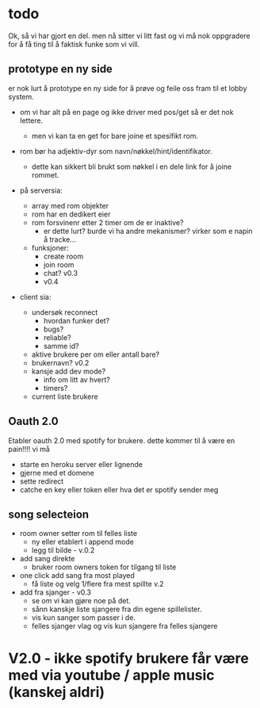 # todo

Ok, så vi har gjort en del. men nå sitter vi litt fast og vi må nok oppgradere for å få ting til å faktisk funke som vi vill.

## prototype en ny side
er nok lurt å prototype en ny side for å prøve og feile oss fram til et lobby system.
- om vi har alt på en page og ikke driver med pos/get så er det nok lettere.
  - men vi kan ta en get for bare joine et spesifikt rom.
- rom bør ha adjektiv-dyr som navn/nøkkel/hint/identifikator.
  - dette kan sikkert bli brukt som nøkkel i en dele link for å joine rommet.


- på serversia:
  - array med rom objekter
  - rom har en dedikert eier
  - rom forsvinenr etter 2 timer om de er inaktive?
    - er dette lurt? burde vi ha andre mekanismer? virker som e napin å tracke...
  - funksjoner:
    - create room
    - join room
    - chat? v0.3
    - v0.4


- client sia:
  - undersøk reconnect 
    - hvordan funker det?
    - bugs?
    - reliable?
    - samme id?
  - aktive brukere per om eller antall bare?
  - brukernavn? v0.2
  - kansje add dev mode?
    - info om litt av hvert?
    - timers?
  - current liste brukere


## Oauth 2.0
Etabler oauth 2.0 med spotify for brukere.
dette kommer til å være en pain!!!!
vi må
 - starte en heroku server eller lignende
 - gjerne med et domene
 - sette redirect
 - catche en key eller token eller hva det er spotify sender meg


## song selecteion
- room owner setter rom til felles liste
  - ny eller etablert i append mode
  - legg til bilde - v.0.2
- add sang direkte
  - bruker room owners token for tilgang til liste
- one click add sang fra most played 
  - få liste og velg 1/flere fra mest spillte v.2
- add fra sjanger - v0.3 
  - se om vi kan gjøre noe på det.
  - sånn kanskje liste sjangere fra din egene spillelister.
  - vis kun sanger som passer i de.
  - felles sjanger vlag og vis kun sjangere fra felles sjangere


# V2.0 - ikke spotify brukere får være med via youtube / apple music (kanskej aldri)